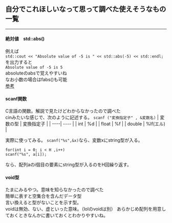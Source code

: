 ## 自分でこれほしいなって思って調べた使えそうなもの一覧
___

#### 絶対値　std::abs()
例えば  
 `std::cout << "Absolute value of -5 is " << std::abs(-5) << std::endl;`  
 を出力すると   
 `Absolute value of -5 is 5`  
 absoluteのabsで覚えやすいね  
 なお小数の場合はfabs()も可能  
 [参考](http://programming-tips.info/get_absolute_value/cpp/index.html)  
 
 #### scanf関数 
 C言語の関数。解説で見たけどわからなかったので調べた  
 cinみたいな感じで、次のように記述する。 
 `scanf ("変換指定子" , &変数名)`
 |  変数の型  |  変換指定子  |
 | ----| ---- |
 |  int  |  %d  |
 |  float  |  %f  |
 |  double  |  %lf(エル)  |  
 
 実際に使ってみる。
 `scanf("%s",&x)`なら、変数xにstring型が入る。  
 
```
for(int i = 0; i < H ,i++)  
scanf("%s", a[i]);  
```  
 
 なら、配列aのi個目の要素にstring型が入るのをH回繰り返す。
 
 #### void型
 
 たまにみるやつ。意味を知らなかったので調べた  
 簡単に表すと空集合を含んだデータ型  
 言い換えると型がないことを示す型。  
 voidは無効、ない、虚といった意味。（lolのvoidは別） 
 あらかじめ配列を用意しておくときなんかに書いておくとわかりやすいね。  
 

 
